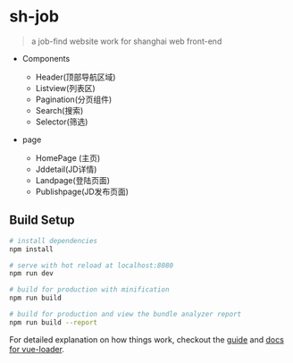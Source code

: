 # sh-job

> a job-find website work for shanghai web front-end 

- Components
  - Header(顶部导航区域)
  - Listview(列表区)
  - Pagination(分页组件)
  - Search(搜索)
  - Selector(筛选)

- page
  - HomePage (主页)
  - Jddetail(JD详情)
  - Landpage(登陆页面)
  - Publishpage(JD发布页面)

## Build Setup

``` bash
# install dependencies
npm install

# serve with hot reload at localhost:8080
npm run dev

# build for production with minification
npm run build

# build for production and view the bundle analyzer report
npm run build --report
```

For detailed explanation on how things work, checkout the [guide](http://vuejs-templates.github.io/webpack/) and [docs for vue-loader](http://vuejs.github.io/vue-loader).
